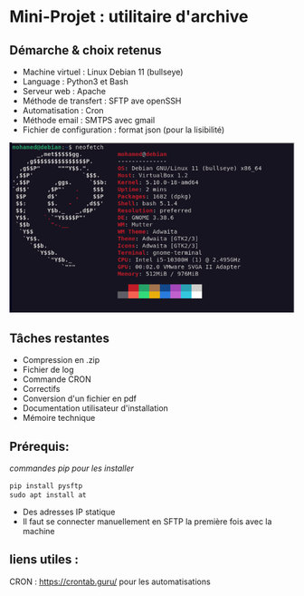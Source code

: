# Mini-Projet : utilitaire d'archive

## Démarche & choix retenus

- Machine virtuel : Linux Debian 11 (bullseye)
- Language : Python3 et Bash
- Serveur web : Apache
- Méthode de transfert : SFTP ave openSSH
- Automatisation : Cron
- Méthode email : SMTPS avec gmail
- Fichier de configuration : format json (pour la lisibilité)

![alt text](neofetch.png)

## Tâches restantes

- Compression en .zip
- Fichier de log
- Commande CRON
- Correctifs
- Conversion d'un fichier en pdf
- Documentation utilisateur d'installation
- Mémoire technique

## Prérequis:

_commandes pip pour les installer_

    pip install pysftp
    sudo apt install at

- Des adresses IP statique
- Il faut se connecter manuellement en SFTP la première fois avec la machine

## liens utiles :

CRON : https://crontab.guru/ pour les automatisations
